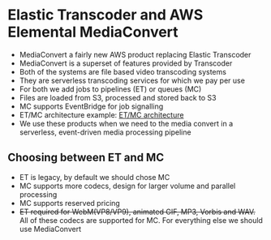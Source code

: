 # Elastic Transcoder and AWS Elemental MediaConvert

- MediaConvert a fairly new AWS product replacing Elastic Transcoder
- MediaConvert is a superset of features provided by Transcoder
- Both of the systems are file based video transcoding systems
- They are serverless transcoding services for which we pay per use
- For both we add jobs to pipelines (ET) or queues (MC)
- Files are loaded from S3, processed and stored back to S3
- MC supports EventBridge for job signalling
- ET/MC architecture example:
    [ET/MC architecture](images/ElasticTranscoder&MediaConvert.png)
- We use these products when we need to the media convert in a serverless, event-driven media processing pipeline

## Choosing between ET and MC

- ET is legacy, by default we should chose MC
- MC supports more codecs, design for larger volume and parallel processing
- MC supports reserved pricing
- ~~ET required for WebM(VP8/VP9), animated GIF, MP3, Vorbis and WAV.~~ All of these codecs are supported for MC. For everything else we should use MediaConvert